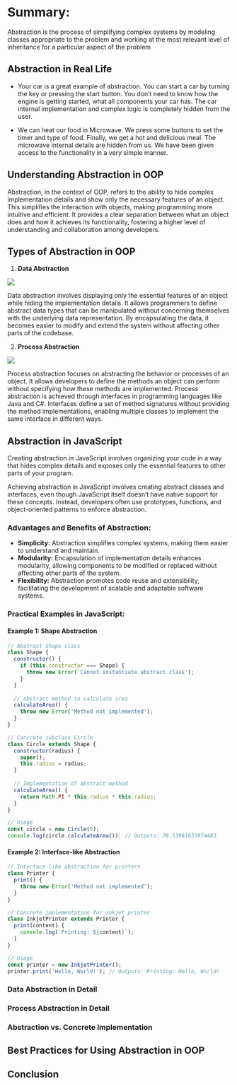 # Summary:

Abstraction is the process of simplifying complex systems by modeling classes appropriate to the problem and working at the most relevant level of inheritance for a particular aspect of the problem

## Abstraction in Real Life

- Your car is a great example of abstraction. You can start a car by turning the key or pressing the start button. You don’t need to know how the engine is getting started, what all components your car has. The car internal implementation and complex logic is completely hidden from the user.

- We can heat our food in Microwave. We press some buttons to set the timer and type of food. Finally, we get a hot and delicious meal. The microwave internal details are hidden from us. We have been given access to the functionality in a very simple manner.

## Understanding Abstraction in OOP

Abstraction, in the context of OOP, refers to the ability to hide complex implementation details and show only the necessary features of an object. This simplifies the interaction with objects, making programming more intuitive and efficient. It provides a clear separation between what an object does and how it achieves its functionality, fostering a higher level of understanding and collaboration among developers.

## Types of Abstraction in OOP

1. **Data Abstraction**

![](https://journaldev.nyc3.cdn.digitaloceanspaces.com/2019/09/data-abstraction.png)

Data abstraction involves displaying only the essential features of an object while hiding the implementation details. It allows programmers to define abstract data types that can be manipulated without concerning themselves with the underlying data representation. By encapsulating the data, it becomes easier to modify and extend the system without affecting other parts of the codebase.

2. **Process Abstraction**

![](https://journaldev.nyc3.cdn.digitaloceanspaces.com/2019/09/process-abstraction.png)

Process abstraction focuses on abstracting the behavior or processes of an object. It allows developers to define the methods an object can perform without specifying how these methods are implemented. Process abstraction is achieved through interfaces in programming languages like Java and C#. Interfaces define a set of method signatures without providing the method implementations, enabling multiple classes to implement the same interface in different ways.

## Abstraction in JavaScript

Creating abstraction in JavaScript involves organizing your code in a way that hides complex details and exposes only the essential features to other parts of your program.

Achieving abstraction in JavaScript involves creating abstract classes and interfaces, even though JavaScript itself doesn’t have native support for these concepts. Instead, developers often use prototypes, functions, and object-oriented patterns to enforce abstraction.

### Advantages and Benefits of Abstraction:

- **Simplicity:** Abstraction simplifies complex systems, making them easier to understand and maintain.
- **Modularity:** Encapsulation of implementation details enhances modularity, allowing components to be modified or replaced without affecting other parts of the system.
- **Flexibility:** Abstraction promotes code reuse and extensibility, facilitating the development of scalable and adaptable software systems.

### Practical Examples in JavaScript:

#### Example 1: Shape Abstraction
```javascript
// Abstract Shape class
class Shape {
  constructor() {
    if (this.constructor === Shape) {
      throw new Error('Cannot instantiate abstract class');
    }
  }
  
  // Abstract method to calculate area
  calculateArea() {
    throw new Error('Method not implemented');
  }
}

// Concrete subclass Circle
class Circle extends Shape {
  constructor(radius) {
    super();
    this.radius = radius;
  }
  
  // Implementation of abstract method
  calculateArea() {
    return Math.PI * this.radius * this.radius;
  }
}

// Usage
const circle = new Circle(5);
console.log(circle.calculateArea()); // Outputs: 78.53981633974483
```

#### Example 2: Interface-like Abstraction
```javascript
// Interface-like abstraction for printers
class Printer {
  print() {
    throw new Error('Method not implemented');
  }
}

// Concrete implementation for inkjet printer
class InkjetPrinter extends Printer {
  print(content) {
    console.log(`Printing: ${content}`);
  }
}

// Usage
const printer = new InkjetPrinter();
printer.print('Hello, World!'); // Outputs: Printing: Hello, World!
```

### Data Abstraction in Detail

### Process Abstraction in Detail

### Abstraction vs. Concrete Implementation

## Best Practices for Using Abstraction in OOP

## Conclusion
